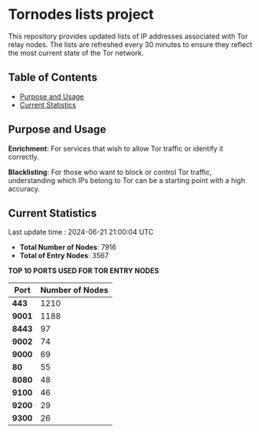 # Tornodes lists project

This repository provides updated lists of IP addresses associated with Tor relay nodes. The lists are refreshed every 30 minutes to ensure they reflect the most current state of the Tor network.

## Table of Contents

- [Purpose and Usage](#purpose-and-usage)
- [Current Statistics](#current-statistics)


## Purpose and Usage

**Enrichment**: For services that wish to allow Tor traffic or identify it correctly.

**Blacklisting**: For those who want to block or control Tor traffic, understanding which IPs belong to Tor can be a starting point with a high accuracy.

## Current Statistics

Last update time : 2024-06-21 21:00:04 UTC

- **Total Number of Nodes**: 7916
- **Total of Entry Nodes**: 3567

**TOP 10 PORTS USED FOR TOR ENTRY NODES**

| **Port** | **Number of Nodes** |
|------|-----------------|
| **443**   | 1210  |
| **9001**   | 1188  |
| **8443**   | 97  |
| **9002**   | 74  |
| **9000**   | 69  |
| **80**   | 55  |
| **8080**   | 48  |
| **9100**   | 46  |
| **9200**   | 29  |
| **9300**   | 26  |

